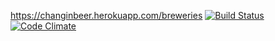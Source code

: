https://changinbeer.herokuapp.com/breweries
[![Build Status](https://travis-ci.org/Coolnesss/wadror.svg?branch=master)](https://travis-ci.org/Coolnesss/wadror/)
[![Code Climate](https://codeclimate.com/github/Coolnesss/wadror/badges/gpa.svg)](https://codeclimate.com/github/Coolnesss/wadror)

